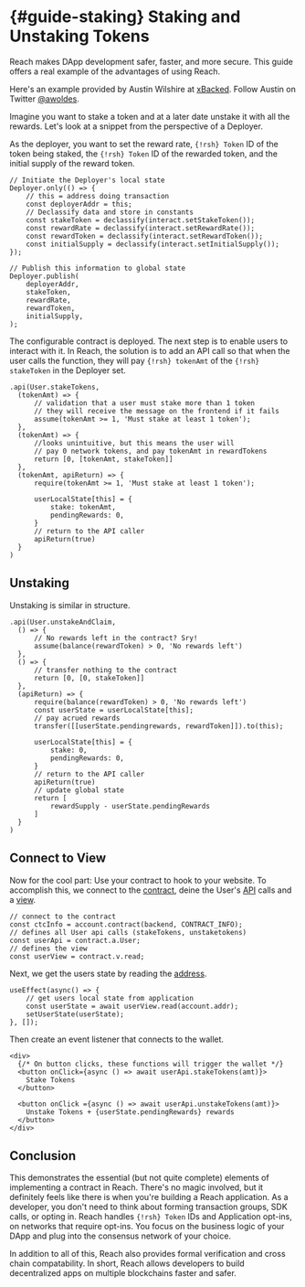 # {#guide-staking} Staking and Unstaking Tokens

Reach makes DApp development safer, faster, and more secure.
This guide offers a real example of the advantages of using Reach.

Here's an example provided by Austin Wilshire at [xBacked](https://twitter.com/xbacked). 
Follow Austin on Twitter [@awoldes](https://twitter.com/awoldes).

Imagine you want to stake a token and at a later date unstake it with all the rewards.
Let's look at a snippet from the perspective of a Deployer. 

As the deployer, you want to set the reward rate, `{!rsh} Token` ID of the token being staked, the `{!rsh} Token` ID of the rewarded token, and the initial supply of the reward token.

``` rsh
// Initiate the Deployer's local state
Deployer.only(() => {
    // this = address doing transaction
    const deployerAddr = this;
    // Declassify data and store in constants
    const stakeToken = declassify(interact.setStakeToken());
    const rewardRate = declassify(interact.setRewardRate());
    const rewardToken = declassify(interact.setRewardToken());
    const initialSupply = declassify(interact.setInitialSupply());
});

// Publish this information to global state
Deployer.publish(
    deployerAddr,
    stakeToken,
    rewardRate,
    rewardToken,
    initialSupply,
);
``` 

The configurable contract is deployed. The next step is to enable users to interact with it. 
In Reach, the solution is to add an API call so that when the user calls the function, they will pay `{!rsh} tokenAmt` of the `{!rsh} stakeToken` in the Deployer set. 

``` rsh
.api(User.stakeTokens,
  (tokenAmt) => {
      // validation that a user must stake more than 1 token
      // they will receive the message on the frontend if it fails
      assume(tokenAmt >= 1, 'Must stake at least 1 token');
  },
  (tokenAmt) => {
      //looks unintuitive, but this means the user will
      // pay 0 network tokens, and pay tokenAmt in rewardTokens
      return [0, [tokenAmt, stakeToken]]
  },
  (tokenAmt, apiReturn) => {
      require(tokenAmt >= 1, 'Must stake at least 1 token');

      userLocalState[this] = {
          stake: tokenAmt,
          pendingRewards: 0,
      }
      // return to the API caller
      apiReturn(true)
  }
)
```

## Unstaking

Unstaking is similar in structure.

``` rsh
.api(User.unstakeAndClaim,
  () => {
      // No rewards left in the contract? Sry!
      assume(balance(rewardToken) > 0, 'No rewards left')
  },
  () => {
      // transfer nothing to the contract
      return [0, [0, stakeToken]]
  },
  (apiReturn) => {
      require(balance(rewardToken) > 0, 'No rewards left')
      const userState = userLocalState[this];
      // pay acrued rewards
      transfer([[userState.pendingrewards, rewardToken]]).to(this);

      userLocalState[this] = {
          stake: 0,
          pendingRewards: 0,
      }
      // return to the API caller
      apiReturn(true)
      // update global state
      return [
          rewardSupply - userState.pendingRewards
      ]
  }
)
```

## Connect to View

Now for the cool part: Use your contract to hook to your website. To accomplish this, we connect to the [contract](##ref-frontends-js-ctc), deine the User's [API](##ref-programs-appinit-api) calls and a [view](##ref-programs-appinit-view).

``` rsh
// connect to the contract
const ctcInfo = account.contract(backend, CONTRACT_INFO);
// defines all User api calls (stakeTokens, unstaketokens)
const userApi = contract.a.User;
// defines the view
const userView = contract.v.read;
```

Next, we get the users state by reading the [address](##ref-programs-types).

``` rsh
useEffect(async() => {
    // get users local state from application
    const userState = await userView.read(account.addr);
    setUserState(userState);
}, []);
```

Then create an event listener that connects to the wallet.

``` rsh
<div>
  {/* On button clicks, these functions will trigger the wallet */}
  <button onClick={async () => await userApi.stakeTokens(amt)}>
    Stake Tokens
  </button>

  <button onClick ={async () => await userApi.unstakeTokens(amt)}>
    Unstake Tokens + {userState.pendingRewards} rewards
  </button>
</div>
```

## Conclusion

This demonstrates the essential (but not quite complete) elements of implementing a contract in Reach.
There's no magic involved, but it definitely feels like there is when you're building a Reach application. 
As a developer, you don't need to think about forming transaction groups, SDK calls, or opting in. 
Reach handles `{!rsh} Token` IDs and Application opt-ins, on networks that require opt-ins. You focus on the business logic of your DApp and plug into the consensus network of your choice.

In addition to all of this, Reach also provides formal verification and cross chain compatability. 
In short, Reach allows developers to build decentralized apps on multiple blockchains faster and safer. 